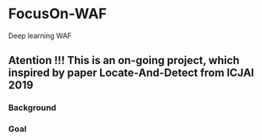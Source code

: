 # FocusOn-WAF
Deep learning WAF
## Atention !!! This is an on-going project, which inspired by paper Locate-And-Detect from ICJAI 2019
### Background
### Goal
